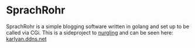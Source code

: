 # SprachRohr

SprachRohr is a simple blogging software written in golang and set up to be called via CGi. This is a sideproject to [nurgling](https://github.com/karlyan17/nurgling) and can be seen here: [karlyan.ddns.net](https://karlyan.ddns.net)
